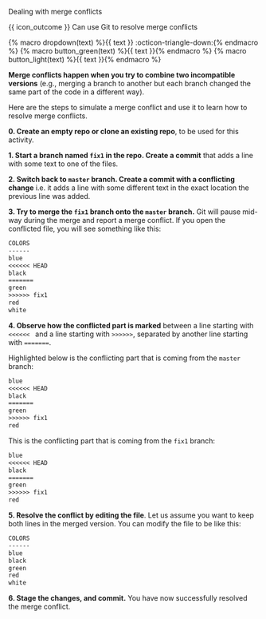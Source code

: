 <span id="title">Dealing with merge conflicts</span>

<span id="prereqs"></span>

<span id="outcomes">{{ icon_outcome }} Can use Git to resolve merge conflicts</span>

{% macro dropdown(text) %}<span class="btn btn-light border">{{ text }} :octicon-triangle-down:</span>{% endmacro %}
{% macro button_green(text) %}<span class="btn btn-success ps-1 pe-1 pb-0 pt-0">{{ text }}</span>{% endmacro %}
{% macro button_light(text) %}<span class="btn btn-light ps-1 pe-1 pb-0 pt-0 border">{{ text }}</span>{% endmacro %}

<div id="body">

**Merge conflicts happen when you try to combine two incompatible versions** (e.g., merging a branch to another but each branch changed the same part of the code in a different way).

Here are the steps to simulate a merge conflict and use it to learn how to resolve merge conflicts.

**0. Create an empty repo or clone an existing repo**, to be used for this activity.

**1. Start a branch named `fix1` in the repo. Create a commit** that adds a line with some text to one of the files.

**2. Switch back to `master` branch. Create a commit with a conflicting change** i.e. it adds a line with some different text in the exact location the previous line was added.

<pic eager src="{{baseUrl}}/gitAndGithub/mergeConflicts/images/sourcetree_1.png" height="350" />
<p/>

**3. Try to merge the `fix1` branch onto the `master` branch.** Git will pause mid-way during the merge and report a merge conflict. If you open the conflicted file, you will see something like this:

```txt {highlight-lines="4,6,8"}
COLORS
------
blue
<<<<<< HEAD
black
=======
green
>>>>>> fix1
red
white
```

**4. Observe how the conflicted part is marked** between a line starting with `<<<<<< ` and a line starting with `>>>>>>`, separated by another line starting with `=======`.

Highlighted below is the conflicting part that is coming from the `master` branch:

```txt {start-from=3 highlight-lines="5"}
blue
<<<<<< HEAD
black
=======
green
>>>>>> fix1
red
```

This is the conflicting part that is coming from the `fix1` branch:

```txt {start-from=3 highlight-lines="7"}
blue
<<<<<< HEAD
black
=======
green
>>>>>> fix1
red
```

**5. Resolve the conflict by editing the file**. Let us assume you want to keep both lines in the merged version. You can modify the file to be like this:

```txt {highlight-lines="4-5"}
COLORS
------
blue
black
green
red
white
```

**6. Stage the changes, and commit.** You have now successfully resolved the merge conflict.

</div>

<div id="extras">
</div>
